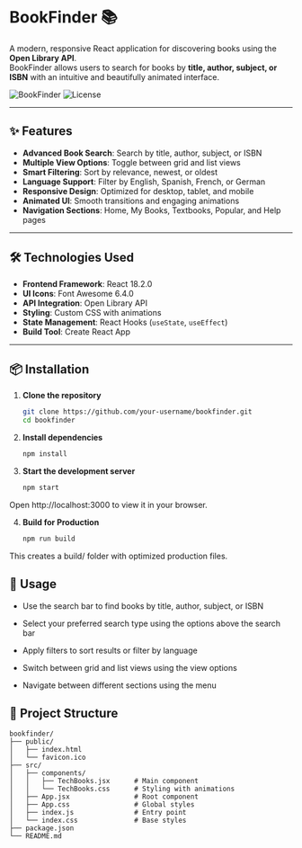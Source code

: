 # BookFinder 📚

A modern, responsive React application for discovering books using the **Open Library API**.  
BookFinder allows users to search for books by **title, author, subject, or ISBN** with an intuitive and beautifully animated interface.

![BookFinder](https://img.shields.io/badge/BookFinder-React%20App-blue)
![License](https://img.shields.io/badge/License-MIT-green)

---

## ✨ Features

- **Advanced Book Search**: Search by title, author, subject, or ISBN
- **Multiple View Options**: Toggle between grid and list views
- **Smart Filtering**: Sort by relevance, newest, or oldest
- **Language Support**: Filter by English, Spanish, French, or German
- **Responsive Design**: Optimized for desktop, tablet, and mobile
- **Animated UI**: Smooth transitions and engaging animations
- **Navigation Sections**: Home, My Books, Textbooks, Popular, and Help pages

---

## 🛠️ Technologies Used

- **Frontend Framework**: React 18.2.0  
- **UI Icons**: Font Awesome 6.4.0  
- **API Integration**: Open Library API  
- **Styling**: Custom CSS with animations  
- **State Management**: React Hooks (`useState`, `useEffect`)  
- **Build Tool**: Create React App  

---

## 📦 Installation

1. **Clone the repository**
   ```bash
   git clone https://github.com/your-username/bookfinder.git
   cd bookfinder
2. **Install dependencies**
   ```bash
   npm install
3. **Start the development server**
   ```bash
   npm start
Open http://localhost:3000
 to view it in your browser.

4. **Build for Production**
   ```bash
   npm run build
  This creates a build/ folder with optimized production files.
## 🚀 Usage

- Use the search bar to find books by title, author, subject, or ISBN

- Select your preferred search type using the options above the search bar

- Apply filters to sort results or filter by language

- Switch between grid and list views using the view options

- Navigate between different sections using the menu

## 📂 Project Structure
```text
bookfinder/
├── public/
│   ├── index.html
│   └── favicon.ico
├── src/
│   ├── components/
│   │   ├── TechBooks.jsx      # Main component
│   │   └── TechBooks.css      # Styling with animations
│   ├── App.jsx                # Root component
│   ├── App.css                # Global styles
│   ├── index.js               # Entry point
│   └── index.css              # Base styles
├── package.json
└── README.md





